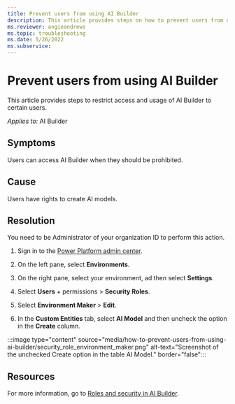 ```yaml
---
title: Prevent users from using AI Builder
description: This article provides steps on how to prevent users from using AI Builder.
ms.reviewer: angieandrews
ms.topic: troubleshooting
ms.date: 5/26/2022
ms.subservice: 
---
```


# Prevent users from using AI Builder

This article provides steps to restrict access and usage of AI Builder to certain users.

_Applies to:_ AI Builder

## Symptoms

Users can access AI Builder when they should be prohibited.

## Cause

Users have rights to create AI models.


## Resolution

You need to be Administrator of your organization ID to perform this action.

1. Sign in to the [Power Platform admin center](https://admin.powerplatform.microsoft.com/environments).

1. On the left pane, select **Environments**.

1. On the right pane, select your environment, ad then select **Settings**.

1. Select **Users** + permissions > **Security Roles**.

1. Select **Environment Maker** > **Edit**.

1. In the **Custom Entities** tab, select **AI Model** and then uncheck the option in the **Create** column.

:::image type="content" source="media/how-to-prevent-users-from-using-ai-builder/security_role_environment_maker.png" alt-text="Screenshot of the unchecked Create option in the table AI Model." border="false":::

## Resources

For more information, go to [Roles and security in AI Builder](/ai-builder/security).
